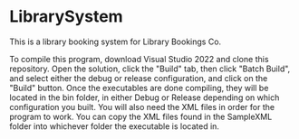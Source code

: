 # LibrarySystem
This is a library booking system for Library Bookings Co.

To compile this program, download Visual Studio 2022 and clone this repository. Open the solution, click the "Build" tab, then click "Batch Build", and select either the debug or release configuration, and click on the "Build" button. Once the executables are done compiling, they will be located in the bin folder, in either Debug or Release depending on which configuration you built. You will also need the XML files in order for the program to work. You can copy the XML files found in the SampleXML folder into whichever folder the executable is located in.
